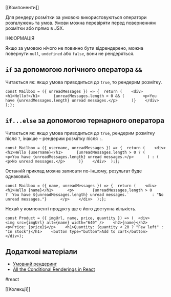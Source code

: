 [[Компоненти]]

Для рендеру розмітки за умовою використовуються оператори розгалужень та умов. Умови можна перевіряти перед поверненням розмітки або прямо в JSX.

ІНФОРМАЦІЯ

Якщо за умовою нічого не повинно бути відрендерено, можна повернути `null`, `undefined` або `false`, вони не рендеряться.

## `if` за допомогою логічного оператора `&&`[​](https://textbook.edu.goit.global/react-zr7b4k/v1/uk/docs/lesson-01/conditions#if-%D0%B7%D0%B0-%D0%B4%D0%BE%D0%BF%D0%BE%D0%BC%D0%BE%D0%B3%D0%BE%D1%8E-%D0%BB%D0%BE%D0%B3%D1%96%D1%87%D0%BD%D0%BE%D0%B3%D0%BE-%D0%BE%D0%BF%D0%B5%D1%80%D0%B0%D1%82%D0%BE%D1%80%D0%B0- "Пряме посилання на цей заголовок")

Читається як: якщо умова приводиться до `true`, то рендерим розмітку.

```
const Mailbox = ({ unreadMessages }) => {  return (    <div>      <h1>Hello!</h1>      {unreadMessages.length > 0 && (        <p>You have {unreadMessages.length} unread messages.</p>      )}    </div>  );};
```

## `if...else` за допомогою тернарного оператора[​](https://textbook.edu.goit.global/react-zr7b4k/v1/uk/docs/lesson-01/conditions#ifelse-%D0%B7%D0%B0-%D0%B4%D0%BE%D0%BF%D0%BE%D0%BC%D0%BE%D0%B3%D0%BE%D1%8E-%D1%82%D0%B5%D1%80%D0%BD%D0%B0%D1%80%D0%BD%D0%BE%D0%B3%D0%BE-%D0%BE%D0%BF%D0%B5%D1%80%D0%B0%D1%82%D0%BE%D1%80%D0%B0 "Пряме посилання на цей заголовок")

Читається як: якщо умова приводиться до `true`, рендерим розмітку після `?`, інакше – рендерим розмітку після `:`.

```
const Mailbox = ({ username, unreadMessages }) => {  return (    <div>      <h1>Hello {username}</h1>      {unreadMessages.length > 0 ? (        <p>You have {unreadMessages.length} unread messages.</p>      ) : (        <p>No unread messages.</p>      )}    </div>  );};
```

Останній приклад можна записати по-іншому, результат буде однаковий.

```
const Mailbox = ({ name, unreadMessages }) => {  return (    <div>      <h1>Hello {name}</h1>      <p>        {unreadMessages.length > 0          ? `You have ${unreadMessages.length} unread messages.`          : "No unread messages."}      </p>    </div>  );};
```

Нехай у компоненті продукту ще є його доступна кількість.

```
const Product = ({ imgUrl, name, price, quantity }) => (  <div>    <img src={imgUrl} alt={name} width="640" />    <h2>{name}</h2>    <p>Price: {price}$</p>    <h1>Quantity: {quantity < 20 ? "Few left" : "In stock"}</h1>    <button type="button">Add to cart</button>  </div>);
```

## Додаткові матеріали[​](https://textbook.edu.goit.global/react-zr7b4k/v1/uk/docs/lesson-01/conditions#%D0%B4%D0%BE%D0%B4%D0%B0%D1%82%D0%BA%D0%BE%D0%B2%D1%96-%D0%BC%D0%B0%D1%82%D0%B5%D1%80%D1%96%D0%B0%D0%BB%D0%B8 "Пряме посилання на цей заголовок")

-   [Умовний рендеринг](https://reactjs.org/docs/conditional-rendering.html)
-   [All the Conditional Renderings in React](https://www.robinwieruch.de/conditional-rendering-react/)

#react 

[[Колекції]]


